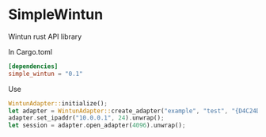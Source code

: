 # SimpleWintun
Wintun rust API library

In Cargo.toml
```toml
[dependencies]
simple_wintun = "0.1"
```
Use
```rust
WintunAdapter::initialize();
let adapter = WintunAdapter::create_adapter("example", "test", "{D4C24D32-A723-DB80-A493-4E32E7883F15}").unwrap();
adapter.set_ipaddr("10.0.0.1", 24).unwrap();
let session = adapter.open_adapter(4096).unwrap();
```
